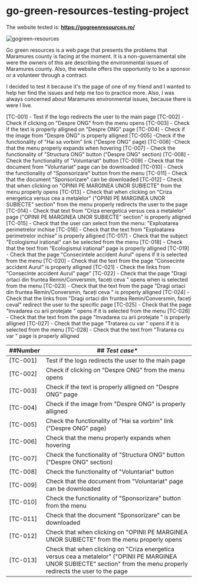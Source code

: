 # go-green-resources-testing-project

The website tested is: **https://gogreenresources.ro/**

![gogreen-resources](https://user-images.githubusercontent.com/110250127/220195628-2fef49b0-a093-4216-bddc-c88fad11d37c.png)


Go green resources is a web page that presents the problems that Maramures county is facing at the moment. It is a non-guvernamental site were the owners of this are describing the environmental issues of Maramures county. Also, the website offers the opportunity to be a sponsor or a volunteer through a contract. 


I decided to test it because it's the page of one of my friend and I wanted to help her find the issues and help me too to practice more. Also, I was always concerned about Maramures environmental issues, because there is were I live. 


[TC-001] - Test if the logo redirects the user to the main page
[TC-002] - Check if clicking on "Despre ONG" from the menu opens
[TC-003] - Check if the text is properly alligned on "Despre ONG" page
[TC-004] - Check if the image from "Despre ONG" is properly alligned
[TC-005] -Check if the functionality of "Hai sa vorbim" link ("Despre ONG" page)
[TC-006] -Check that the menu properly expands when hovering
[TC-007] - Check the functionality of "Structura ONG" button ("Despre ONG" section)
[TC-008] - Check the functionality of "Voluntariat" button 
[TC-009] - Check that the document from "Voluntariat" page can be downloaded
[TC-010] - Check the functionality of "Sponsorizare" button from the menu
[TC-011] - Check that the document "Sponsorizare" can be downloaded
[TC-012] - Check that when clicking on "OPINII PE MARGINEA UNOR SUBIECTE" from the menu properly opens
[TC-013] - Check that when clicking on "Criza energetica versus cea a metalelor" ("OPINII PE MARGINEA UNOR SUBIECTE" section" from the menu properly redirects the user to the page
[TC-014] - Check that text from "Criza energetica versus cea a metalelor" page ("OPINII PE MARGINEA UNOR SUBIECTE" section" is properly alligned
[TC-015] - Check that the user can select from the menu: "Exploatarea perimetrelor inchise
[TC-016] - Check that the text from "Exploatarea perimetrelor inchise" is properly alligned
[TC-017] - Check that the subject "Ecologismul irational" can be selected from the menu
[TC-018] - Check that the text from "Ecologismul irational" page is properly alligned
[TC-019] - Check that the page "Consecintele accident Aurul" opens if it is selected from the menu
[TC-020] - Check that the text from the page "Consecinte accident Aurul" is properly alligned
[TC-021] - Check the links from "Consecinte accident Aurul" page"
[TC-022] - Check that the page "Dragi ortaci din fruntea Remin/Conversmin, faceți ceva " opens when is selected from the menu
[TC-023] - Check that the text from the page "Dragi ortaci din fruntea Remin/Conversmin, faceți ceva " is properly alligned
[TC-024] - Check that the links from "Dragi ortaci din fruntea Remin/Conversmin, faceți ceval" redirect the user to the specific page
[TC-025] - Check that the page "Invadarea cu arii protejate " opens if it is selected from the menu
[TC-026] - Check that the text from the page "Invadarea cu arii protejate " is properly alligned
[TC-027] - Check that the page "Tratarea cu var " opens if it is selected from the menu
[TC-028] - Check that the text from "Tratarea cu var " page is properly alligned

| ##**Number** | ## *Test case**                                      |
|----------------|-------------------------------------------------------|
| [TC-001]       | Test if the logo redirects the user to the main page  |
| [TC-002]       | Check if clicking on "Despre ONG" from the menu opens |
| [TC-003]       | Check if the text is properly alligned on "Despre ONG" page |
| [TC-004]       | Check if the image from "Despre ONG" is properly alligned |
| [TC-005]       | Check the functionality of "Hai sa vorbim" link ("Despre ONG" page) |
| [TC-006]       | Check that the menu properly expands when hovering |
| [TC-007]       | Check the functionality of "Structura ONG" button ("Despre ONG" section) |
| [TC-008]       | Check the functionality of "Voluntariat" button  |
| [TC-009]       | Check that the document from "Voluntariat" page can be downloaded |
| [TC-010]       | Check the functionality of "Sponsorizare" button from the menu |
| [TC-011]       | Check that the document "Sponsorizare" can be downloaded |
| [TC-012]       | Check that when clicking on "OPINII PE MARGINEA UNOR SUBIECTE" from the menu properly opens|
| [TC-013]      | Check that when clicking on "Criza energetica versus cea a metalelor" ("OPINII PE MARGINEA UNOR SUBIECTE" section" from the menu properly redirects the user to the page |


